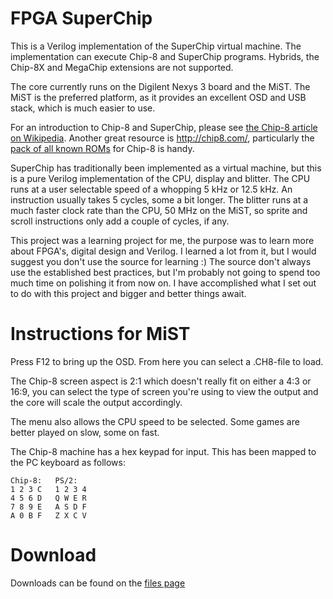 # FPGA SuperChip #

This is a Verilog implementation of the SuperChip virtual machine. The implementation can execute Chip-8 and SuperChip programs. Hybrids, the Chip-8X and MegaChip extensions are not supported.

The core currently runs on the Digilent Nexys 3 board and the MiST. The MiST is the preferred platform, as it provides an excellent OSD and USB stack, which is much easier to use.

For an introduction to Chip-8 and SuperChip, please see [the Chip-8 article on Wikipedia](https://en.wikipedia.org/wiki/CHIP-8). Another great resource is http://chip8.com/, particularly the [pack of all known ROMs](http://chip8.com/downloads/Chip-8%20Pack.zip) for Chip-8 is handy.

SuperChip has traditionally been implemented as a virtual machine, but this is a pure Verilog implementation of the CPU, display and blitter. The CPU runs at a user selectable speed of a whopping 5 kHz or 12.5 kHz. An instruction usually takes 5 cycles, some a bit longer. The blitter runs at a much faster clock rate than the CPU, 50 MHz on the MiST, so sprite and scroll instructions only add a couple of cycles, if any.

This project was a learning project for me, the purpose was to learn more about FPGA's, digital design and Verilog. I learned a lot from it, but I would suggest you don't use the source for learning :) The source don't always use the established best practices, but I'm probably not going to spend too much time on polishing it from now on. I have accomplished what I set out to do with this project and bigger and better things await.

# Instructions for MiST #

Press F12 to bring up the OSD. From here you can select a .CH8-file to load.

The Chip-8 screen aspect is 2:1 which doesn't really fit on either a 4:3 or 16:9, you can select the type of screen you're using to view the output and the core will scale the output accordingly.

The menu also allows the CPU speed to be selected. Some games are better played on slow, some on fast.

The Chip-8 machine has a hex keypad for input. This has been mapped to the PC keyboard as follows:

    Chip-8:   PS/2:
    1 2 3 C   1 2 3 4
    4 5 6 D   Q W E R
    7 8 9 E   A S D F
    A 0 B F   Z X C V

# Download #

Downloads can be found on the [files page](https://bitbucket.org/csoren/fpga-chip8/downloads)